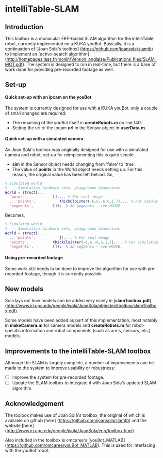 # intelliTable-SLAM

## Introduction

This toolbox is a monocular EKF-based SLAM algorithm for the intelliTable robot, currently implemented on a KUKA youBot. Basically, it is a continuation of [Joan Sola's toolbox] (https://github.com/joansola/slamtb) to implement an [active-search algorithm] (http://homepages.laas.fr/monin/Version_anglaise/Publications_files/SLAM-MOT.pdf). The system is designed to run in real-time, but there is a base of work done for providing pre-recorded footage as well.

## Set-up

#### Quick set-up with an ipcam on the youBot

The system is currently designed for use with a KUKA youBot. only a couple of small changed are required:
- The renaming of the youBot itself in __createRobots.m__ on line 140.
- Setting the url of the ipcam __url__ in the Sensor object in __userData.m__.

#### Quick set-up with a simulated camera

As Joan Sola's toolbox was originally designed for use with a simulated camera and robot, set-up for reimplementing this is quite simple.

- __sim__ in the Sensor object needs changing from 'false' to 'true'.
- The value of __points__ in the World object needs setting up. For this reason, the original value has been left behind.
So,
```matlab
% Simulated world
%   - Simulation landmark sets, playground dimensions
World = struct(...
  'points',           [],... % For real image 
  ...'points',           thickCloister(-6,6,-6,6,1,7),... % For simulation
  'segments',         []);  % 3D segments - see HOUSE. 
```
Becomes,
```matlab
% Simulated world
%   - Simulation landmark sets, playground dimensions
World = struct(...
  ...'points',           [],... % For real image 
  'points',           thickCloister(-6,6,-6,6,1,7),... % For simulation
  'segments',         []);  % 3D segments - see HOUSE. 
```

#### Using pre-recorded footage

Some work still needs to be done to improve the algorithm for use with pre-recorded footage, though it is currently possible.

## New models

Sola lays out how models can be added very nicely in [__slamToolbox.pdf__] (http://www.iri.upc.edu/people/jsola/JoanSola/objectes/toolbox/slamToolbox.pdf).

Some models have been added as part of this implementation, most notably in __makeCamera.m__ for camera models and __createRobots.m__ for robot-specific information and robot components (such as arms, sensors, etc.) models.

## Improvements to the intelliTable-SLAM toolbox

Although the SLAM is largely complete, a number of improvements can be made to the system to improve usability or robustness:
- [ ] Improve the system for pre-recorded footage.
- [ ] Update the SLAM toolbox to integrate it with Joan Sola's updated SLAM algorithm.

## Acknowledgement

The toolbox makes use of Joan Solà's toolbox, the original of which is available on github [here] (https://github.com/joansola/slamtb) and the website [here] (http://www.iri.upc.edu/people/jsola/JoanSola/eng/toolbox.html).

Also included in the toolbox is omcaree's [youBot_MATLAB] (https://github.com/omcaree/youBot_MATLAB). This is used for interfacing with the youBot robot.